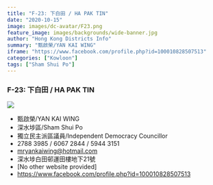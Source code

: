 ```yaml
---
title: "F-23: 下白田 / HA PAK TIN"
date: "2020-10-15"
image: images/dc-avatar/F23.png
feature_image: images/backgrounds/wide-banner.jpg
author: "Hong Kong Districts Info"
summary: "甄啟榮/YAN KAI WING"
iframe: "https://www.facebook.com/profile.php?id=100010828507513"
categories: ["Kowloon"]
tags: ["Sham Shui Po"]
---
```


### F-23: 下白田 / HA PAK TIN  
![](/images/dc-avatar/F23.png)  

 - 甄啟榮/YAN KAI WING  
 - 深水埗區/Sham Shui Po  
 - 獨立民主派區議員/Independent Democracy Councillor  
 - 2788 3985 / 6067 2844 / 5944 3151  
 - mryankaiwing@hotmail.com  
 - 深水埗白田邨運田樓地下21號  
 - [No other website provided]  
 - https://www.facebook.com/profile.php?id=100010828507513

